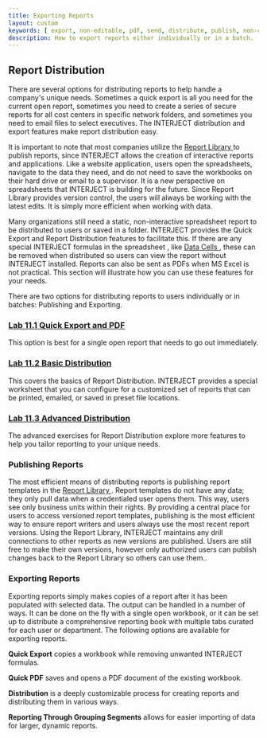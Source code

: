 ```yaml
---
title: Exporting Reports
layout: custom
keywords: [ export, non-editable, pdf, send, distribute, publish, non-changeable]
description: How to export reports either individually or in a batch.
---
```



##  Report Distribution 

There are several options for distributing reports to help handle a company's unique needs. Sometimes a quick export is all you need for the current open report, sometimes you need to create a series of secure reports for all cost centers in specific network folders, and sometimes you need to email files to select executives. The INTERJECT distribution and export features make report distribution easy. 

It is important to note that most companies utilize the [ Report Library ](/wAbout/Report-Library-Basics_61702517.html) to publish reports, since INTERJECT allows the creation of interactive reports and applications. Like a website application, users open the spreadsheets, navigate to the data they need, and do not need to save the workbooks on their hard drive or email to a supervisor. It is a new perspective on spreadsheets that INTERJECT is building for the future. Since Report Library provides version control, the users will always be working with the latest edits. It is simply more efficient when working with data. 

Many organizations still need a static, non-interactive spreadsheet report to be distributed to users or saved in a folder. INTERJECT provides the Quick Export and Report Distribution features to facilitate this. If there are any special INTERJECT formulas in the spreadsheet  , like [ Data Cells ](/wAbout/Tabular-vs-Data-Cells_61702447.html) , these can be removed when distributed so users can view the report without INTERJECT installed. Reports can also be sent as PDFs when MS Excel is not practical. This section will illustrate how you can use these features for your needs.

There are two options for distributing reports to users individually or in batches: Publishing and Exporting. 

###  [ Lab 11.1 Quick Export and PDF ](/wGetStarted/L11.1-Quick-Export-and-PDF_128718475.html)

This option is best for a single open report that needs to go out immediately. 

###  [ Lab 11.2 Basic Distribution ](/wGetStarted/L11.2-Basic-Distribution_128719024.html)

This covers the basics of Report Distribution. INTERJECT provides a special worksheet that you can configure for a customized set of reports that can be printed, emailed, or saved in preset file locations. 

###  [ Lab 11.3 Advanced Distribution ](/wGetStarted/L11.3-Advanced-Distribution_128719191.html)

The advanced exercises for Report Distribution explore more features to help you tailor reporting to your unique needs. 

###  Publishing Reports 

The most efficient means of distributing reports is publishing report templates in the [ Report Library ](/wAbout/Report-Library-Basics_61702517.html) . Report templates do not have any data; they only pull data when a credentialed user opens them. This way, users see only business units within their rights. By providing a central place for users to access versioned report templates, publishing is the most efficient way to ensure report writers and users always use the most recent report versions. Using the Report Library, INTERJECT maintains any drill connections to other reports as new versions are published. Users are still free to make their own versions, however only authorized users can publish changes back to the Report Library so others can use them.. 

###  Exporting Reports 

Exporting reports simply makes copies of a report after it has been populated with selected data. The output can be handled in a number of ways. It can be done on the fly with a single open workbook, or it can be set up to distribute a comprehensive reporting book with multiple tabs curated for each user or department. The following options are available for exporting reports. 

  


**Quick Export** copies a workbook while removing unwanted INTERJECT formulas. 

**Quick PDF** saves and opens a PDF document of the existing workbook. 

**Distribution** is a deeply customizable process for creating reports and distributing them in various ways. 

  


**Reporting Through Grouping Segments** allows for easier importing of data for larger, dynamic reports. 

  


  


  


  


  

